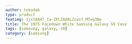 ```yaml
---
author: tokodab
type: product
featimg: 1jxt8A4T_Ia-ZPLZA88LZcwsf_MTwq3No
title: The 1975 Facedown White Samsung Galaxy S9 Case
tags: [samsung, galaxy, s9]
category: [samsung]
---
```

